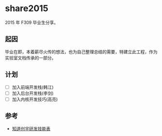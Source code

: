 # share2015

2015 年 F309 毕业生分享。

## 起因

毕业在即，本着薪尽火传的想法，也为自己整理总结的需要，特建立此工程，作为实验室文档传承的一部分。

## 计划

* [ ] 加入前端开发栈(韩江)
* [ ] 加入后台开发栈(李剑)
* [ ] 加入内核开发技巧(高亮)

## 参考

* [知道创宇研发技能表](https://github.com/knownsec/RD_Checklist)
